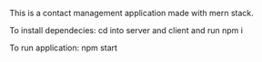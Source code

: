 This is a contact management application made with mern stack.

To install dependecies: 
cd into server and client and run npm i 

To run application:
npm start
